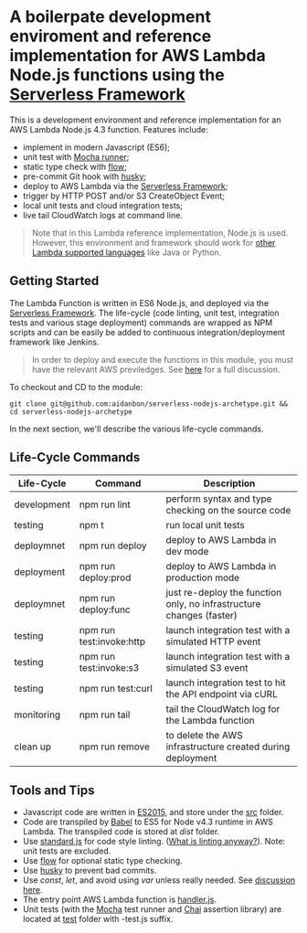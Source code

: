 # A boilerpate development enviroment and reference implementation for AWS Lambda Node.js functions using the [Serverless Framework](https://serverless.com/)

This is a development environment and reference implementation for an AWS Lambda Node.js 4.3 function. Features include:
* implement in modern Javascript (ES6);
* unit test with [Mocha runner](https://mochajs.org/);
* static type check with [flow](https://flowtype.org);
* pre-commit Git hook with [husky](https://github.com/typicode/husky);
* deploy to AWS Lambda via the [Serverless Framework](https://serverless.com/);
* trigger by HTTP POST and/or S3 CreateObject Event;
* local unit tests and cloud integration tests;
* live tail CloudWatch logs at command line.

> Note that in this Lambda reference implementation, Node.js is used. However, this environment and framework should work for [other Lambda supported languages](http://docs.aws.amazon.com/lambda/latest/dg/current-supported-versions.html) like Java or Python.

## Getting Started

The Lambda Function is written in ES6 Node.js, and deployed via the [Serverless Framework](https://serverless.com/).
The life-cycle (code linting, unit test, integration tests and various stage deployment) commands are 
wrapped as NPM scripts and can be easily be added to continuous integration/deployment framework like Jenkins.

> In order to deploy and execute the functions in this module, you must have the relevant AWS previledges. See [here](https://serverless.com/framework/docs/providers/aws/guide/credentials/) for a full discussion.

To checkout and CD to the module:

```
git clone git@github.com:aidanbon/serverless-nodejs-archetype.git && cd serverless-nodejs-archetype
```

In the next section, we'll describe the various life-cycle commands.

## Life-Cycle Commands

| Life-Cycle | Command | Description |
| ---------- | ------- | ----------- |
| development | npm run lint | perform syntax and type checking on the source code |
| testing | npm t | run local unit tests |
| deploymnet | npm run deploy | deploy to AWS Lambda in dev mode |
| deployment | npm run deploy:prod | deploy to AWS Lambda in production mode |
| deploymnet | npm run deploy:func | just re-deploy the function only, no infrastructure changes (faster) |
| testing | npm run test:invoke:http | launch integration test with a simulated HTTP event |
| testing | npm run test:invoke:s3 | launch integration test with a simulated S3 event |
| testing | npm run test:curl | launch integration test to hit the API endpoint via cURL |
| monitoring | npm run tail | tail the CloudWatch log for the Lambda function |
| clean up | npm run remove | to delete the AWS infrastructure created during deployment |


## Tools and Tips
* Javascript code are written in [ES2015](https://ponyfoo.com/articles/es6), and store under the [src](./src) folder.
* Code are transpiled by [Babel](https://babeljs.io) to ES5 for Node v4.3 runtime in AWS Lambda. The transpiled code is stored at _dist_ folder.
* Use [standard.js](https://github.com/feross/standard) for code style linting. ([What is linting anyway?](http://stackoverflow.com/questions/8503559/what-is-linting)). Note: unit tests are excluded.
* Use [flow](https://flowtype.org) for optional static type checking.
* Use [husky](https://github.com/typicode/husky) to prevent bad commits.
* Use _const_, _let_, and avoid using _var_ unless really needed. See [discussion here](https://medium.com/javascript-scene/javascript-es6-var-let-or-const-ba58b8dcde75#.ng9nuhmcx).
* The entry point AWS Lambda function is [handler.js](./src/handler.js).
* Unit tests (with the [Mocha](https://mochajs.org/) test runner and [Chai](http://chaijs.com/api/bdd/) assertion library) are located at [test](./test) folder with -test.js suffix.

